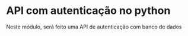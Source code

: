 # API com autenticação no python

Neste módulo, será feito uma API de autenticação com banco de dados